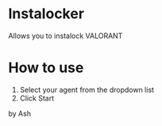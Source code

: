 # Instalocker
Allows you to instalock VALORANT

# How to use
1. Select your agent from the dropdown list
2. Click Start


by Ash
